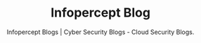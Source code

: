 <!-- markdownlint-disable-next-line -->
<div align="center">

  <!-- markdownlint-disable-next-line -->
  # Infopercept Blog

  Infopercept Blogs | Cyber Security Blogs - Cloud Security Blogs.

</div>